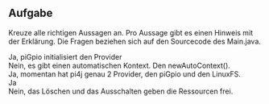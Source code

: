 ## Aufgabe
Kreuze alle richtigen Aussagen an.
Pro Aussage gibt es einen Hinweis mit der Erklärung.
Die Fragen beziehen sich auf den Sourcecode des Main.java.

<div class="hint">
Ja, piGpio initialisiert den Provider
</div>
<div class="hint">
Nein, es gibt einen automatischen Kontext. Den newAutoContext().
</div>
<div class="hint">
Ja, momentan hat pi4j genau 2 Provider, den piGpio und den LinuxFS.
</div>
<div class="hint">
Ja
</div>
<div class="hint">
Nein, das Löschen und das Ausschalten geben die Ressourcen frei.
</div>